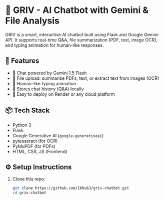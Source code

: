 # 🤖 GRIV - AI Chatbot with Gemini & File Analysis

GRIV is a smart, interactive AI chatbot built using Flask and Google Gemini API. It supports real-time Q&A, file summarization (PDF, text, image OCR), and typing animation for human-like responses.

## 🚀 Features
- 🔹 Chat powered by Gemini 1.5 Flash
- 🔹 File upload: summarize PDFs, text, or extract text from images (OCR)
- 🔹 Human-like typing animation
- 🔹 Stores chat history (Q&A) locally
- 🔹 Easy to deploy on Render or any cloud platform

## 📦 Tech Stack
- Python 3
- Flask
- Google Generative AI (`google-generativeai`)
- pytesseract (for OCR)
- PyMuPDF (for PDFs)
- HTML, CSS, JS (Frontend)

## ⚙️ Setup Instructions

1. Clone this repo:
   ```bash
   git clone https://github.com/Ibbu63/griv-chatbot.git
   cd griv-chatbot
